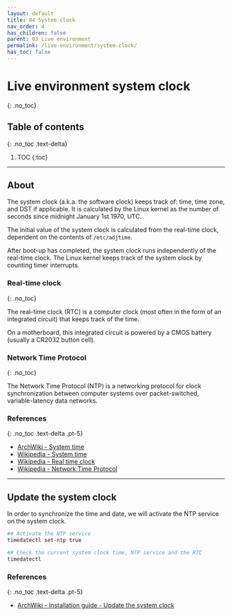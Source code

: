 ```yaml
---
layout: default
title: 04 System clock
nav_order: 4
has_children: false
parent: 03 Live environment
permalink: /live-environment/system-clock/
has_toc: false
---
```


# Live environment system clock
{: .no_toc}

## Table of contents
{: .no_toc .text-delta}

1. TOC
{:toc}

---

## About

The system clock (a.k.a. the software clock) keeps track of: time, time zone, and DST if applicable. It is calculated by the Linux kernel as the number of seconds since midnight January 1st 1970, UTC.

The initial value of the system clock is calculated from the real-time clock, dependent on the contents of `/etc/adjtime`.

After boot-up has completed, the system clock runs independently of the real-time clock. The Linux kernel keeps track of the system clock by counting timer interrupts.

### Real-time clock
{: .no_toc}

The real-time clock (RTC) is a computer clock (most often in the form of an integrated circuit) that keeps track of the time.

On a motherboard, this integrated circuit is powered by a CMOS battery (usually a CR2032 button cell).

### Network Time Protocol
{: .no_toc}

The Network Time Protocol (NTP) is a networking protocol for clock synchronization between computer systems over packet-switched, variable-latency data networks.

### References
{: .no_toc .text-delta .pt-5}

- [ArchWiki - System time](https://wiki.archlinux.org/index.php/System_time)
- [Wikipedia - System time](https://en.wikipedia.org/wiki/System_time)
- [Wikipedia - Real time clock](https://en.wikipedia.org/wiki/Real-time_clock)
- [Wikipedia - Network Time Protocol](https://en.wikipedia.org/wiki/Network_Time_Protocol)

---

## Update the system clock

In order to synchronize the time and date, we will activate the NTP service on the system clock.

```bash
## Activate the NTP service
timedatectl set-ntp true

## Check the current system clock time, NTP service and the RTC
timedatectl
```

### References
{: .no_toc .text-delta .pt-5}

- [ArchWiki - Installation guide - Update the system clock](https://wiki.archlinux.org/index.php/Installation_guide#Update_the_system_clock)
